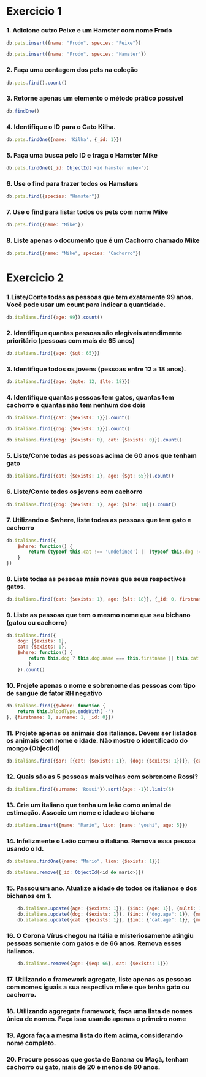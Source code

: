 # Exercicio 1

### 1. Adicione outro Peixe e um Hamster com nome Frodo

```javascript
db.pets.insert({name: "Frodo", species: "Peixe"})
```

```javascript
db.pets.insert({name: "Frodo", species: "Hamster"})
```

### 2. Faça uma contagem dos pets na coleção

```javascript
db.pets.find().count()
```

### 3. Retorne apenas um elemento o método prático possível

```javascript
db.findOne()
```

### 4. Identifique o ID para o Gato Kilha.

```javascript
db.pets.findOne({name: 'Kilha', {_id: 1}})
```

### 5. Faça uma busca pelo ID e traga o Hamster Mike

```javascript
db.pets.findOne({_id: ObjectId('<id hamster mike>'))
```

### 6. Use o find para trazer todos os Hamsters

```javascript
db.pets.find({species: "Hamster"})
```


### 7. Use o find para listar todos os pets com nome Mike

```javascript
db.pets.find({name: "Mike"})
```

### 8. Liste apenas o documento que é um Cachorro chamado Mike

```javascript
db.pets.find({name: "Mike", species: "Cachorro"})
```

# Exercicio 2

### 1.Liste/Conte todas as pessoas que tem exatamente 99 anos. Você pode usar um count para indicar a quantidade.

```javascript
db.italians.find({age: 99}).count()
```

### 2. Identifique quantas pessoas são elegíveis atendimento prioritário (pessoas com mais de 65 anos)

```javascript
db.italians.find({age: {$gt: 65}})
``` 

### 3. Identifique todos os jovens (pessoas entre 12 a 18 anos).

```javascript
db.italians.find({age: {$gte: 12, $lte: 18}})
```

### 4. Identifique quantas pessoas tem gatos, quantas tem cachorro e quantas não tem nenhum dos dois

```javascript
db.italians.find({cat: {$exists: 1}}).count()
```

```javascript
db.italians.find({dog: {$exists: 1}}).count()
```

```javascript
db.italians.find({dog: {$exists: 0}, cat: {$exists: 0}}).count()
```

### 5. Liste/Conte todas as pessoas acima de 60 anos que tenham gato

```javascript
db.italians.find({cat: {$exists: 1}, age: {$gt: 65}}).count()
```

### 6. Liste/Conte todos os jovens com cachorro

```javascript
db.italians.find({dog: {$exists: 1}, age: {$lte: 18}}).count()
```

### 7. Utilizando o $where, liste todas as pessoas que tem gato e cachorro

```javascript
db.italians.find({
    $where: function() {
        return (typeof this.cat !== 'undefined') || (typeof this.dog !== 'undefined')
    }
})
```

### 8. Liste todas as pessoas mais novas que seus respectivos gatos.

```javascript
db.italians.find({cat: {$exists: 1}, age: {$lt: 18}}, {_id: 0, firstname: 1, cat: 1})
```

### 9. Liste as pessoas que tem o mesmo nome que seu bichano (gatou ou cachorro)

```javascript
db.italians.find({
    dog: {$exists: 1},
    cat: {$exists: 1},
    $where: function() {
        return this.dog ? this.dog.name === this.firstname || this.cat.name === this.firstname
        }
    }).count()
```

### 10. Projete apenas o nome e sobrenome das pessoas com tipo de sangue de fator RH negativo

```javascript
db.italians.find({$where: function {
    return this.bloodType.endsWith('-')
}, {firstname: 1, surname: 1, _id: 0}})
```

### 11. Projete apenas os animais dos italianos. Devem ser listados os animais com nome e idade. Não mostre o identificado do mongo (ObjectId)

```javascript
db.italians.find({$or: [{cat: {$exists: 1}}, {dog: {$exists: 1}}]}, {cat: 1, dog: 1, _id: 0})
```

### 12. Quais são as 5 pessoas mais velhas com sobrenome Rossi?

```javascript
db.italians.find({surname: 'Rossi'}).sort({age: -1}).limit(5)
```

### 13. Crie um italiano que tenha um leão como animal de estimação. Associe um nome e idade ao bichano

```javascript
db.italians.insert({name: "Mario", lion: {name: "yoshi", age: 5}})
```

### 14. Infelizmente o Leão comeu o italiano. Remova essa pessoa usando o Id.

```javascript
db.italians.findOne({name: "Mario", lion: {$exists: 1}})

db.italians.remove({_id: ObjectId(<id do mario>)})
```

### 15. Passou um ano. Atualize a idade de todos os italianos e dos bichanos em 1.

```javascript
    db.italians.update({age: {$exists: 1}}, {$inc: {age: 1}}, {multi: 1})
    db.italians.update({dog: {$exists: 1}}, {$inc: {"dog.age": 1}}, {multi: 1})
    db.italians.update({cat: {$exists: 1}}, {$inc: {"cat.age": 1}}, {multi: 1})
```


### 16. O Corona Vírus chegou na Itália e misteriosamente atingiu pessoas somente com gatos e de 66 anos. Remova esses italianos.


```javascript
    db.italians.remove({age: {$eq: 66}, cat: {$exists: 1}})
```

### 17. Utilizando o framework agregate, liste apenas as pessoas com nomes iguais a sua respectiva mãe e que tenha gato ou cachorro.

### 18. Utilizando aggregate framework, faça uma lista de nomes única de nomes. Faça isso usando apenas o primeiro nome

### 19. Agora faça a mesma lista do item acima, considerando nome completo.

### 20. Procure pessoas que gosta de Banana ou Maçã, tenham cachorro ou gato, mais de 20 e menos de 60 anos.